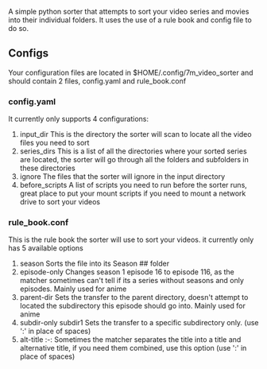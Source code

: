 A simple python sorter that attempts to sort your video series and movies into their individual folders. It uses the use of a rule book and config file to do so.

## Configs

Your configuration files are located in $HOME/.config/7m_video_sorter and should contain 2 files, config.yaml and rule_book.conf

### config.yaml
It currently only supports 4 configurations:
1. input_dir
   This is the directory the sorter will scan to locate all the video files you need to sort
2. series_dirs
   This is a list of all the directories where your sorted series are located, the sorter will go through all the folders and subfolders in these directories
3. ignore
   The files that the sorter will ignore in the input directory
4. before_scripts
   A list of scripts you need to run before the sorter runs, great place to put your mount scripts if you need to mount a network drive to sort your videos

### rule_book.conf
This is the rule book the sorter will use to sort your videos. it currently only has 5 available options
1. season
   Sorts the file into its Season ## folder
2. episode-only
   Changes season 1 episode 16 to episode 116, as the matcher sometimes can't tell if its a series without seasons and only episodes. Mainly used for anime
3. parent-dir
   Sets the transfer to the parent directory, doesn't attempt to located the subdirectory this episode should go into. Mainly used for anime
4. subdir-only subdir1
   Sets the transfer to a specific subdirectory only. (use ':' in place of spaces)
5. alt-title :-:
   Sometimes the matcher separates the title into a title and alternative title, if you need them combined, use this option (use ':' in place of spaces)
